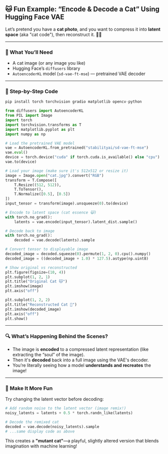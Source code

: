 ## 🐱 Fun Example: “Encode & Decode a Cat” Using Hugging Face VAE

Let’s pretend you have a **cat photo**, and you want to compress it into **latent space** (aka "cat code"), then reconstruct it. 🧙‍♂️

---

### 🎨 What You’ll Need

* A cat image (or any image you like)
* Hugging Face’s `diffusers` library
* `AutoencoderKL` model (`sd-vae-ft-mse`) — pretrained VAE decoder

---

### 🧪 Step-by-Step Code

```python
pip install torch torchvision gradio matplotlib opencv-python
```

```python
from diffusers import AutoencoderKL
from PIL import Image
import torch
import torchvision.transforms as T
import matplotlib.pyplot as plt
import numpy as np

# Load the pretrained VAE model
vae = AutoencoderKL.from_pretrained("stabilityai/sd-vae-ft-mse")
vae.eval()
device = torch.device("cuda" if torch.cuda.is_available() else "cpu")
vae.to(device)

# Load your image (make sure it's 512x512 or resize it)
image = Image.open("cat.jpg").convert("RGB")
transform = T.Compose([
    T.Resize((512, 512)),
    T.ToTensor(),
    T.Normalize([0.5], [0.5])
])
input_tensor = transform(image).unsqueeze(0).to(device)

# Encode to latent space (cat essence 😺)
with torch.no_grad():
    latents = vae.encode(input_tensor).latent_dist.sample()

# Decode back to image
with torch.no_grad():
    decoded = vae.decode(latents).sample

# Convert tensor to displayable image
decoded_image = decoded.squeeze(0).permute(1, 2, 0).cpu().numpy()
decoded_image = ((decoded_image + 1.0) * 127.5).astype(np.uint8)

# Show original vs reconstructed
plt.figure(figsize=(10, 4))
plt.subplot(1, 2, 1)
plt.title("Original Cat 🐱")
plt.imshow(image)
plt.axis("off")

plt.subplot(1, 2, 2)
plt.title("Reconstructed Cat 🎨")
plt.imshow(decoded_image)
plt.axis("off")
plt.show()
```

---

### 🔍 What’s Happening Behind the Scenes?

* The image is **encoded** to a compressed latent representation (like extracting the “soul” of the image).
* Then it's **decoded** back into a full image using the VAE's decoder.
* You’re literally seeing how a model **understands and recreates** the image!

---

### 🎉 Make It More Fun

Try changing the latent vector before decoding:

```python
# Add random noise to the latent vector (image remix!)
noisy_latents = latents + 0.5 * torch.randn_like(latents)

# Decode the remixed cat
decoded = vae.decode(noisy_latents).sample
# ...same display code as above
```

This creates a **"mutant cat"**—a playful, slightly altered version that blends imagination with machine learning!
